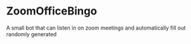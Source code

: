 # ZoomOfficeBingo
A small bot that can listen in on zoom meetings and automatically fill out randomly generated 
